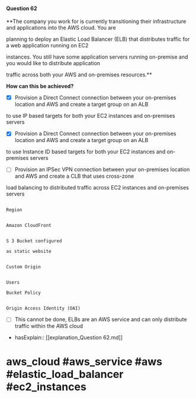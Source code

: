 #### Question  62

**The company you work for is currently transitioning their infrastructure and applications into the AWS cloud. You are

planning to deploy an Elastic Load Balancer (ELB) that distributes traffic for a web application running on EC2

instances. You still have some application servers running on-premise and you would like to distribute application

traffic across both your AWS and on-premises resources.**

**How can this be achieved?**

- [x] Provision a Direct Connect connection between your on-premises location and AWS and create a target group on an ALB

to use IP based targets for both your EC2 instances and on-premises servers

- [x] Provision a Direct Connect connection between your on-premises location and AWS and create a target group on an ALB

to use Instance ID based targets for both your EC2 instances and on-premises servers

- [ ] Provision an IPSec VPN connection between your on-premises location and AWS and create a CLB that uses cross-zone

load balancing to distributed traffic across EC2 instances and on-premises servers

```

Region

```

```

Amazon CloudFront

```

```

S 3 Bucket configured

as static website

```

```

Custom Origin

```

```

Users

Bucket Policy

```

```

Origin Access Identity (OAI)

```

- [ ] This cannot be done, ELBs are an AWS service and can only distribute traffic within the AWS cloud

- hasExplain:: [[explanation_Question  62.md]]

# aws_cloud #aws_service #aws #elastic_load_balancer #ec2_instances
